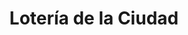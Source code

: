 ---
title: "Lotería de la Ciudad"
url: /ciudad-autonoma-de-buenos-aires/loteria-de-la-ciudad-hipolito-vieytes-2/
shop: lotería
---